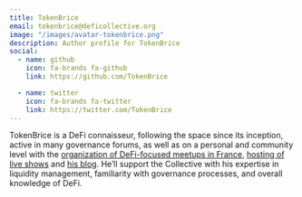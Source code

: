 ```yaml
---
title: TokenBrice
email: tokenbrice@deficollective.org
image: "/images/avatar-tokenbrice.png"
description: Author profile for TokenBrice
social:
  - name: github
    icon: fa-brands fa-github
    link: https://github.com/TokenBrice

  - name: twitter
    icon: fa-brands fa-twitter
    link: https://twitter.com/TokenBrice
---
```


TokenBrice is a DeFi connaisseur, following the space since its inception, active in many governance forums, as well as on a personal and community level with the [organization of DeFi-focused meetups in France](https://twitter.com/defi_fr), [hosting of live shows](https://www.youtube.com/c/defifrance) and [his blog](https://tokenbrice.xyz/). He’ll support the Collective with his expertise in liquidity management, familiarity with governance processes, and overall knowledge of DeFi.
